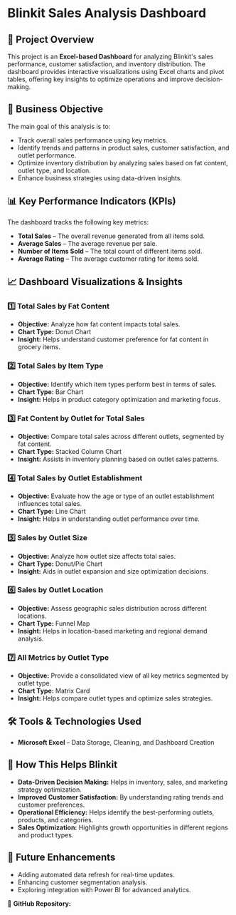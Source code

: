 # Blinkit Sales Analysis Dashboard

## 📌 Project Overview
This project is an **Excel-based Dashboard** for analyzing Blinkit's sales performance, customer satisfaction, and inventory distribution. The dashboard provides interactive visualizations using Excel charts and pivot tables, offering key insights to optimize operations and improve decision-making.

## 🎯 Business Objective
The main goal of this analysis is to:

- Track overall sales performance using key metrics.
- Identify trends and patterns in product sales, customer satisfaction, and outlet performance.
- Optimize inventory distribution by analyzing sales based on fat content, outlet type, and location.
- Enhance business strategies using data-driven insights.

## 📊 Key Performance Indicators (KPIs)
The dashboard tracks the following key metrics:

- **Total Sales** – The overall revenue generated from all items sold.
- **Average Sales** – The average revenue per sale.
- **Number of Items Sold** – The total count of different items sold.
- **Average Rating** – The average customer rating for items sold.

## 📈 Dashboard Visualizations & Insights

### 1️⃣ Total Sales by Fat Content
- **Objective:** Analyze how fat content impacts total sales.
- **Chart Type:** Donut Chart
- **Insight:** Helps understand customer preference for fat content in grocery items.

### 2️⃣ Total Sales by Item Type
- **Objective:** Identify which item types perform best in terms of sales.
- **Chart Type:** Bar Chart
- **Insight:** Helps in product category optimization and marketing focus.

### 3️⃣ Fat Content by Outlet for Total Sales
- **Objective:** Compare total sales across different outlets, segmented by fat content.
- **Chart Type:** Stacked Column Chart
- **Insight:** Assists in inventory planning based on outlet sales patterns.

### 4️⃣ Total Sales by Outlet Establishment
- **Objective:** Evaluate how the age or type of an outlet establishment influences total sales.
- **Chart Type:** Line Chart
- **Insight:** Helps in understanding outlet performance over time.

### 5️⃣ Sales by Outlet Size
- **Objective:** Analyze how outlet size affects total sales.
- **Chart Type:** Donut/Pie Chart
- **Insight:** Aids in outlet expansion and size optimization decisions.

### 6️⃣ Sales by Outlet Location
- **Objective:** Assess geographic sales distribution across different locations.
- **Chart Type:** Funnel Map
- **Insight:** Helps in location-based marketing and regional demand analysis.

### 7️⃣ All Metrics by Outlet Type
- **Objective:** Provide a consolidated view of all key metrics segmented by outlet type.
- **Chart Type:** Matrix Card
- **Insight:** Helps compare outlet types and optimize sales strategies.

## 🛠️ Tools & Technologies Used
- **Microsoft Excel** – Data Storage, Cleaning, and Dashboard Creation

## 🚀 How This Helps Blinkit
- **Data-Driven Decision Making:** Helps in inventory, sales, and marketing strategy optimization.
- **Improved Customer Satisfaction:** By understanding rating trends and customer preferences.
- **Operational Efficiency:** Helps identify the best-performing outlets, products, and categories.
- **Sales Optimization:** Highlights growth opportunities in different regions and product types.

## 📢 Future Enhancements
- Adding automated data refresh for real-time updates.
- Enhancing customer segmentation analysis.
- Exploring integration with Power BI for advanced analytics.

 
🔗 **GitHub Repository:** 

